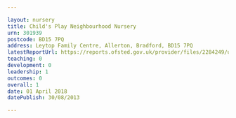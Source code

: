 ```yaml
---

layout: nursery
title: Child's Play Neighbourhood Nursery
urn: 301939
postcode: BD15 7PQ
address: Leytop Family Centre, Allerton, Bradford, BD15 7PQ
latestReportUrl: https://reports.ofsted.gov.uk/provider/files/2284249/urn/301939.pdf
teaching: 0
development: 0
leadership: 1
outcomes: 0
overall: 1
date: 01 April 2018 
datePublish: 30/08/2013

---
```

